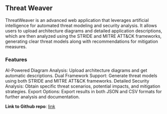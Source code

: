 ## Threat Weaver

ThreatWeaver is an advanced web application that leverages artificial intelligence for automated threat modeling and security analysis. It allows users to upload architecture diagrams and detailed application descriptions, which are then analyzed using the STRIDE and MITRE ATT&CK frameworks, generating clear threat models along with recommendations for mitigation measures.

### Features
AI-Powered Diagram Analysis: Upload architecture diagrams and get automatic descriptions.
Dual Framework Support: Generate threat models using both STRIDE and MITRE ATT&CK frameworks.
Detailed Security Analysis: Obtain specific threat scenarios, potential impacts, and mitigation strategies.
Export Options: Export results in both JSON and CSV formats for further analysis and documentation.

**Link to Github repo**: [link](https://github.com/p4pryk/ThreatWaver/)